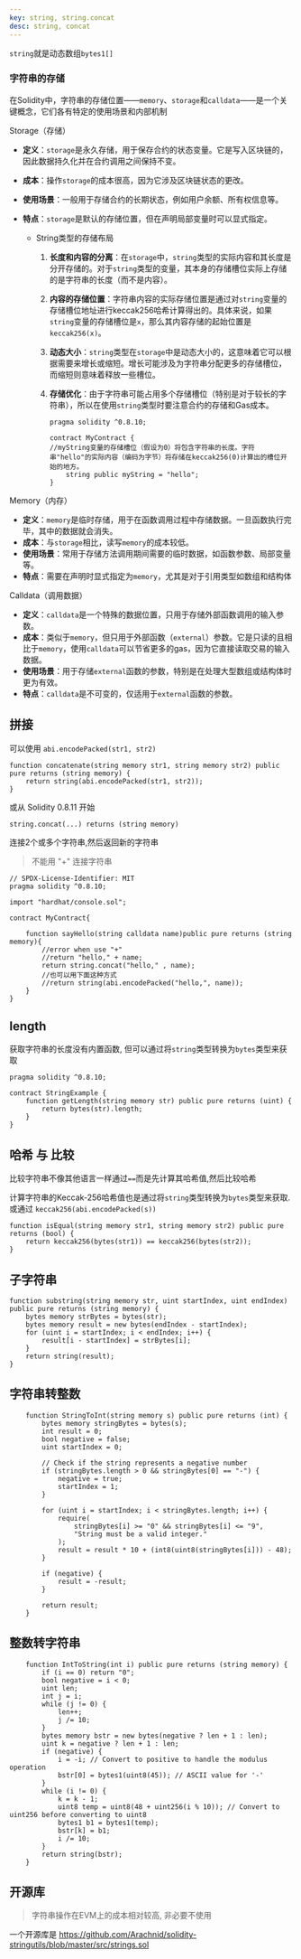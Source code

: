 ```yaml
---
key: string, string.concat
desc: string, concat
---
```






`string`就是动态数组`bytes1[]` 

###  字符串的存储

在Solidity中，字符串的存储位置——`memory`、`storage`和`calldata`——是一个关键概念，它们各有特定的使用场景和内部机制

Storage（存储）

- **定义**：`storage`是永久存储，用于保存合约的状态变量。它是写入区块链的，因此数据持久化并在合约调用之间保持不变。

- **成本**：操作`storage`的成本很高，因为它涉及区块链状态的更改。

- **使用场景**：一般用于存储合约的长期状态，例如用户余额、所有权信息等。

- **特点**：`storage`是默认的存储位置，但在声明局部变量时可以显式指定。

  - String类型的存储布局

    1. **长度和内容的分离**：在`storage`中，`string`类型的实际内容和其长度是分开存储的。对于`string`类型的变量，其本身的存储槽位实际上存储的是字符串的长度（而不是内容）。

    2. **内容的存储位置**：字符串内容的实际存储位置是通过对`string`变量的存储槽位地址进行keccak256哈希计算得出的。具体来说，如果`string`变量的存储槽位是`x`，那么其内容存储的起始位置是`keccak256(x)`。

    3. **动态大小**：`string`类型在`storage`中是动态大小的，这意味着它可以根据需要来增长或缩短。增长可能涉及为字符串分配更多的存储槽位，而缩短则意味着释放一些槽位。

    4. **存储优化**：由于字符串可能占用多个存储槽位（特别是对于较长的字符串），所以在使用`string`类型时要注意合约的存储和Gas成本。

       ```solidity
       pragma solidity ^0.8.10;
       
       contract MyContract {
       //myString变量的存储槽位（假设为0）将包含字符串的长度。字符串"hello"的实际内容（编码为字节）将存储在keccak256(0)计算出的槽位开始的地方。
           string public myString = "hello";
       }
       
       ```

       

Memory（内存）

- **定义**：`memory`是临时存储，用于在函数调用过程中存储数据。一旦函数执行完毕，其中的数据就会消失。
- **成本**：与`storage`相比，读写`memory`的成本较低。
- **使用场景**：常用于存储方法调用期间需要的临时数据，如函数参数、局部变量等。
- **特点**：需要在声明时显式指定为`memory`，尤其是对于引用类型如数组和结构体

Calldata（调用数据）

- **定义**：`calldata`是一个特殊的数据位置，只用于存储外部函数调用的输入参数。
- **成本**：类似于`memory`，但只用于外部函数（`external`）参数。它是只读的且相比于`memory`，使用`calldata`可以节省更多的gas，因为它直接读取交易的输入数据。
- **使用场景**：用于存储`external`函数的参数，特别是在处理大型数组或结构体时更为有效。
- **特点**：`calldata`是不可变的，仅适用于`external`函数的参数。

## 拼接 

可以使用 `abi.encodePacked(str1, str2)` 

```solidity
function concatenate(string memory str1, string memory str2) public pure returns (string memory) {
    return string(abi.encodePacked(str1, str2));
}
```



或从 Solidity 0.8.11 开始


```solidity
string.concat(...) returns (string memory)
```

连接2个或多个字符串,然后返回新的字符串

> 不能用 "+" 连接字符串

```solidity
// SPDX-License-Identifier: MIT
pragma solidity ^0.8.10;

import "hardhat/console.sol";

contract MyContract{

    function sayHello(string calldata name)public pure returns (string memory){
        //error when use "+"
        //return "hello," + name;
        return string.concat("hello," , name);
        //也可以用下面这种方式
        //return string(abi.encodePacked("hello,", name));
    }
}

```

## length

获取字符串的长度没有内置函数, 但可以通过将`string`类型转换为`bytes`类型来获取

```solidity
pragma solidity ^0.8.10;

contract StringExample {
    function getLength(string memory str) public pure returns (uint) {
        return bytes(str).length;
    }
}

```

## 哈希 与 比较

比较字符串不像其他语言一样通过`==`而是先计算其哈希值,然后比较哈希

计算字符串的Keccak-256哈希值也是通过将`string`类型转换为`bytes`类型来获取. 或通过 `keccak256(abi.encodePacked(s))`

```solidity
function isEqual(string memory str1, string memory str2) public pure returns (bool) {
    return keccak256(bytes(str1)) == keccak256(bytes(str2));
}
```



## 子字符串

```solidity
function substring(string memory str, uint startIndex, uint endIndex) public pure returns (string memory) {
    bytes memory strBytes = bytes(str);
    bytes memory result = new bytes(endIndex - startIndex);
    for (uint i = startIndex; i < endIndex; i++) {
        result[i - startIndex] = strBytes[i];
    }
    return string(result);
}
```



## 字符串转整数

```solidity
    function StringToInt(string memory s) public pure returns (int) {
        bytes memory stringBytes = bytes(s);
        int result = 0;
        bool negative = false;
        uint startIndex = 0;

        // Check if the string represents a negative number
        if (stringBytes.length > 0 && stringBytes[0] == "-") {
            negative = true;
            startIndex = 1;
        }

        for (uint i = startIndex; i < stringBytes.length; i++) {
            require(
                stringBytes[i] >= "0" && stringBytes[i] <= "9",
                "String must be a valid integer."
            );
            result = result * 10 + (int8(uint8(stringBytes[i])) - 48);
        }

        if (negative) {
            result = -result;
        }

        return result;
    }
```

## 整数转字符串

```solidity
    function IntToString(int i) public pure returns (string memory) {
        if (i == 0) return "0";
        bool negative = i < 0;
        uint len;
        int j = i;
        while (j != 0) {
            len++;
            j /= 10;
        }
        bytes memory bstr = new bytes(negative ? len + 1 : len);
        uint k = negative ? len + 1 : len;
        if (negative) {
            i = -i; // Convert to positive to handle the modulus operation
            bstr[0] = bytes1(uint8(45)); // ASCII value for '-'
        }
        while (i != 0) {
            k = k - 1;
            uint8 temp = uint8(48 + uint256(i % 10)); // Convert to uint256 before converting to uint8
            bytes1 b1 = bytes1(temp);
            bstr[k] = b1;
            i /= 10;
        }
        return string(bstr);
    }
```



## 开源库

>字符串操作在EVM上的成本相对较高, 非必要不使用

一个开源库是 https://github.com/Arachnid/solidity-stringutils/blob/master/src/strings.sol

